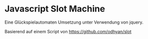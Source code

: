 # Javascript Slot Machine

Eine Glückspielautomaten Umsetzung unter Verwendung von jquery.

Basierend auf einem Script von https://github.com/odhyan/slot
